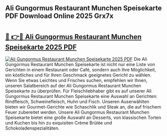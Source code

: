 ## Ali Gungormus Restaurant Munchen Speisekarte PDF Download Online 2025 Grx7x

# <h2><a href="http://gc9zv8.nevu.top/?p=Ali+Gungormus+Restaurant+Munchen+Speisekarte">🔗 👉🔴 Ali Gungormus Restaurant Munchen Speisekarte 2025 PDF</a></h2>

[![Ali Gungormus Restaurant Munchen Speisekarte 2025 PDF](https://i.imgur.com/dBaPXMq.png)](http://gc9zv8.nevu.top/?p=Ali+Gungormus+Restaurant+Munchen+Speisekarte)
Die Ali Gungormus Restaurant Munchen Speisekarte ist nicht nur eine Liste von Gerichten in einem Restaurant oder Café, sondern auch Ihre Möglichkeit, ein köstliches und für Ihren Geschmack geeignetes Gericht zu wählen. Wenn Sie etwas Leichtes und Frisches suchen, empfehlen wir Ihnen, unseren Salatbereich auf der Ali Gungormus Restaurant Munchen Speisekarte zu überprüfen. Für Fleischliebhaber gibt es auf unserer Ali Gungormus Restaurant Munchen Speisekarte eine Auswahl an Gerichten: Rindfleisch, Schweinefleisch, Huhn und Fisch. Unseren Auserwählten bieten wir Gourmet-Gerichte wie Schaschlik und Steak an, die auf frischem Feuer zubereitet werden. Unsere Ali Gungormus Restaurant Munchen Speisekarte bietet eine große Auswahl an Desserts, von klassischen Torten und Kuchen bis hin zu exquisiten Crème Brûlée und Schokoladenspezialitäten.
